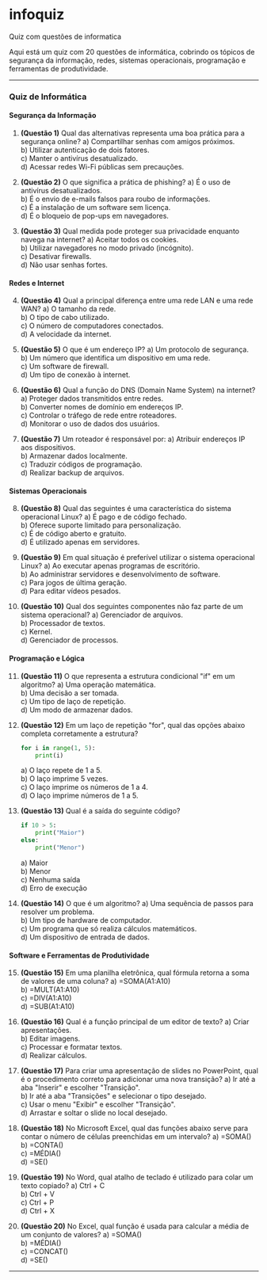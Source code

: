 # infoquiz
Quiz com questões de informatica

Aqui está um quiz com 20 questões de informática, cobrindo os tópicos de segurança da informação, redes, sistemas operacionais, programação e ferramentas de produtividade.

---

### **Quiz de Informática**

#### **Segurança da Informação**
1. **(Questão 1)** Qual das alternativas representa uma boa prática para a segurança online?
   a) Compartilhar senhas com amigos próximos.  
   b) Utilizar autenticação de dois fatores.  
   c) Manter o antivírus desatualizado.  
   d) Acessar redes Wi-Fi públicas sem precauções.

2. **(Questão 2)** O que significa a prática de phishing?
   a) É o uso de antivírus desatualizados.  
   b) É o envio de e-mails falsos para roubo de informações.  
   c) É a instalação de um software sem licença.  
   d) É o bloqueio de pop-ups em navegadores.

3. **(Questão 3)** Qual medida pode proteger sua privacidade enquanto navega na internet?
   a) Aceitar todos os cookies.  
   b) Utilizar navegadores no modo privado (incógnito).  
   c) Desativar firewalls.  
   d) Não usar senhas fortes.

#### **Redes e Internet**
4. **(Questão 4)** Qual a principal diferença entre uma rede LAN e uma rede WAN?
   a) O tamanho da rede.  
   b) O tipo de cabo utilizado.  
   c) O número de computadores conectados.  
   d) A velocidade da internet.

5. **(Questão 5)** O que é um endereço IP?
   a) Um protocolo de segurança.  
   b) Um número que identifica um dispositivo em uma rede.  
   c) Um software de firewall.  
   d) Um tipo de conexão à internet.

6. **(Questão 6)** Qual a função do DNS (Domain Name System) na internet?
   a) Proteger dados transmitidos entre redes.  
   b) Converter nomes de domínio em endereços IP.  
   c) Controlar o tráfego de rede entre roteadores.  
   d) Monitorar o uso de dados dos usuários.

7. **(Questão 7)** Um roteador é responsável por:
   a) Atribuir endereços IP aos dispositivos.  
   b) Armazenar dados localmente.  
   c) Traduzir códigos de programação.  
   d) Realizar backup de arquivos.

#### **Sistemas Operacionais**
8. **(Questão 8)** Qual das seguintes é uma característica do sistema operacional Linux?
   a) É pago e de código fechado.  
   b) Oferece suporte limitado para personalização.  
   c) É de código aberto e gratuito.  
   d) É utilizado apenas em servidores.

9. **(Questão 9)** Em qual situação é preferível utilizar o sistema operacional Linux?
   a) Ao executar apenas programas de escritório.  
   b) Ao administrar servidores e desenvolvimento de software.  
   c) Para jogos de última geração.  
   d) Para editar vídeos pesados.

10. **(Questão 10)** Qual dos seguintes componentes não faz parte de um sistema operacional?
    a) Gerenciador de arquivos.  
    b) Processador de textos.  
    c) Kernel.  
    d) Gerenciador de processos.

#### **Programação e Lógica**
11. **(Questão 11)** O que representa a estrutura condicional "if" em um algoritmo?
    a) Uma operação matemática.  
    b) Uma decisão a ser tomada.  
    c) Um tipo de laço de repetição.  
    d) Um modo de armazenar dados.

12. **(Questão 12)** Em um laço de repetição "for", qual das opções abaixo completa corretamente a estrutura?
    ```python
    for i in range(1, 5):
        print(i)
    ```
    a) O laço repete de 1 a 5.  
    b) O laço imprime 5 vezes.  
    c) O laço imprime os números de 1 a 4.  
    d) O laço imprime números de 1 a 5.

13. **(Questão 13)** Qual é a saída do seguinte código?
    ```python
    if 10 > 5:
        print("Maior")
    else:
        print("Menor")
    ```
    a) Maior  
    b) Menor  
    c) Nenhuma saída  
    d) Erro de execução

14. **(Questão 14)** O que é um algoritmo?
    a) Uma sequência de passos para resolver um problema.  
    b) Um tipo de hardware de computador.  
    c) Um programa que só realiza cálculos matemáticos.  
    d) Um dispositivo de entrada de dados.

#### **Software e Ferramentas de Produtividade**
15. **(Questão 15)** Em uma planilha eletrônica, qual fórmula retorna a soma de valores de uma coluna?
    a) =SOMA(A1:A10)  
    b) =MULT(A1:A10)  
    c) =DIV(A1:A10)  
    d) =SUB(A1:A10)

16. **(Questão 16)** Qual é a função principal de um editor de texto?
    a) Criar apresentações.  
    b) Editar imagens.  
    c) Processar e formatar textos.  
    d) Realizar cálculos.

17. **(Questão 17)** Para criar uma apresentação de slides no PowerPoint, qual é o procedimento correto para adicionar uma nova transição?
    a) Ir até a aba "Inserir" e escolher "Transição".  
    b) Ir até a aba "Transições" e selecionar o tipo desejado.  
    c) Usar o menu "Exibir" e escolher "Transição".  
    d) Arrastar e soltar o slide no local desejado.

18. **(Questão 18)** No Microsoft Excel, qual das funções abaixo serve para contar o número de células preenchidas em um intervalo?
    a) =SOMA()  
    b) =CONTA()  
    c) =MÉDIA()  
    d) =SE()

19. **(Questão 19)** No Word, qual atalho de teclado é utilizado para colar um texto copiado?
    a) Ctrl + C  
    b) Ctrl + V  
    c) Ctrl + P  
    d) Ctrl + X

20. **(Questão 20)** No Excel, qual função é usada para calcular a média de um conjunto de valores?
    a) =SOMA()  
    b) =MÉDIA()  
    c) =CONCAT()  
    d) =SE()

---


